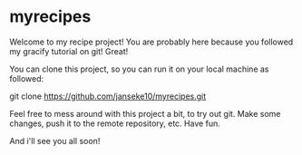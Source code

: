 # myrecipes

Welcome to my recipe project! You are probably here because you followed my gracify tutorial on git! Great!

You can clone this project, so you can run it on your local machine as followed:

git clone https://github.com/janseke10/myrecipes.git

Feel free to mess around with this project a bit, to try out git. Make some changes, push it to the remote repository, etc. 
Have fun.

And i'll see you all soon!
